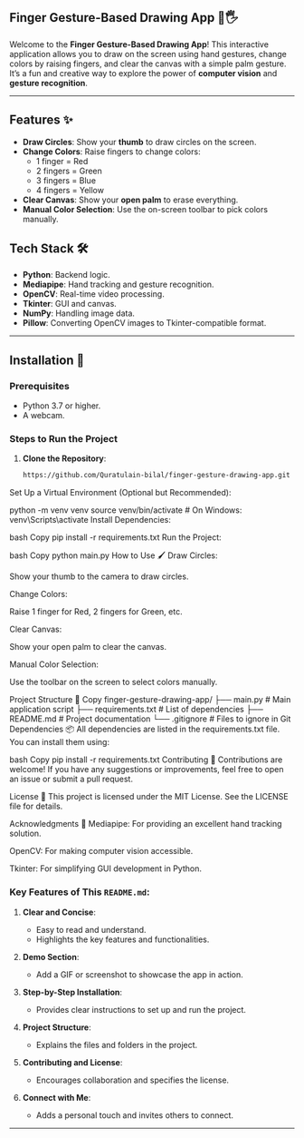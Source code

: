 ## Finger Gesture-Based Drawing App 🎨🖐️

Welcome to the **Finger Gesture-Based Drawing App**! This interactive application allows you to draw on the screen using hand gestures, change colors by raising fingers, and clear the canvas with a simple palm gesture. It’s a fun and creative way to explore the power of **computer vision** and **gesture recognition**.

---

## Features ✨

- **Draw Circles**: Show your **thumb** to draw circles on the screen.
- **Change Colors**: Raise fingers to change colors:
  - 1 finger = Red
  - 2 fingers = Green
  - 3 fingers = Blue
  - 4 fingers = Yellow
- **Clear Canvas**: Show your **open palm** to erase everything.
- **Manual Color Selection**: Use the on-screen toolbar to pick colors manually.



## Tech Stack 🛠️

- **Python**: Backend logic.
- **Mediapipe**: Hand tracking and gesture recognition.
- **OpenCV**: Real-time video processing.
- **Tkinter**: GUI and canvas.
- **NumPy**: Handling image data.
- **Pillow**: Converting OpenCV images to Tkinter-compatible format.

---

## Installation 🚀

### Prerequisites
- Python 3.7 or higher.
- A webcam.

### Steps to Run the Project

1. **Clone the Repository**:
   ```bash
   https://github.com/Quratulain-bilal/finger-gesture-drawing-app.git
   
Set Up a Virtual Environment (Optional but Recommended):


python -m venv venv
source venv/bin/activate  # On Windows: venv\Scripts\activate
Install Dependencies:

bash
Copy
pip install -r requirements.txt
Run the Project:

bash
Copy
python main.py
How to Use 🖌️
Draw Circles:

Show your thumb to the camera to draw circles.

Change Colors:

Raise 1 finger for Red, 2 fingers for Green, etc.

Clear Canvas:

Show your open palm to clear the canvas.

Manual Color Selection:

Use the toolbar on the screen to select colors manually.

Project Structure 📂
Copy
finger-gesture-drawing-app/
├── main.py                # Main application script
├── requirements.txt       # List of dependencies
├── README.md              # Project documentation
└── .gitignore             # Files to ignore in Git
Dependencies 📦
All dependencies are listed in the requirements.txt file. You can install them using:

bash
Copy
pip install -r requirements.txt
Contributing 🤝
Contributions are welcome! If you have any suggestions or improvements, feel free to open an issue or submit a pull request.

License 📜
This project is licensed under the MIT License. See the LICENSE file for details.

Acknowledgments 🙏
Mediapipe: For providing an excellent hand tracking solution.

OpenCV: For making computer vision accessible.

Tkinter: For simplifying GUI development in Python.



### Key Features of This `README.md`:

1. **Clear and Concise**:
   - Easy to read and understand.
   - Highlights the key features and functionalities.

2. **Demo Section**:
   - Add a GIF or screenshot to showcase the app in action.

3. **Step-by-Step Installation**:
   - Provides clear instructions to set up and run the project.

4. **Project Structure**:
   - Explains the files and folders in the project.

5. **Contributing and License**:
   - Encourages collaboration and specifies the license.

6. **Connect with Me**:
   - Adds a personal touch and invites others to connect.

---



